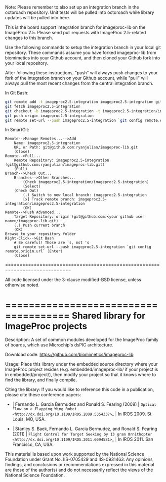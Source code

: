 Note: Please remember to also set up an integration branch in the octoroach
repository. Unit tests will be pulled into octoroach while library updates
will be pulled into here.

This is the board support integration branch for imageproc-lib on the
ImageProc 2.5. Please send pull requests with ImageProc 2.5-related changes
to this branch.

Use the following commands to setup the integration branch in your local git 
repository. These commands assume you have forked imageproc-lib from 
biomimetics into your Github account, and then cloned your Github fork into
your local repository.

After following these instructions, "push" will always push changes to your
fork of the integration branch on your Github account, while "pull" will
always pull the most recent changes from the central integration branch.

In Git Bash:
```bash
git remote add -t imageproc2.5-integration imageproc2.5-integration git@github.com:ryanjulian/imageproc-lib.git
git fetch imageproc2.5-integration
git checkout -b imageproc2.5-integration -t imageproc2.5-integration/imageproc2.5-integration
git push origin imageproc2.5-integration
git remote set-url --push imageproc2.5-integration `git config remote.origin.url`
```

In SmartGit:
```text
Remote-->Manage Remotes...-->Add
    Name: imageproc2.5-integration
    URL or Path: git@github.com:ryanjulian/imageproc-lib.git
    (Close)
Remote-->Pull...
    Remote Repository: imageproc2.5-integration (git@github.com:ryanjulian/imageproc-lib.git)
    (Pull)
Branch-->Check Out...
    Branches-->Other Branches...
        (Check imageproc2.5-integration/imageproc2.5-integration)
        (Select)
    (Check Out)
        (.) Switch to new local branch: imageproc2.5-integration
        [x] Track remote branch: imageproc2.5-integration/imageproc2.5-integration
        (OK)
Remote-->Push Advanced...
    Target Repository: origin (git@github.com:<your github user name>/imageproc-lib.git)
    (.) Push current branch
    (OK)
Browse to your repository folder
Right-Click-->Git Bash
    # Be careful! Those are `s, not 's
    git remote set-url --push imageproc2.5-integration `git config remote.origin.url` (Enter)
    (Close)
```

=============================================================================

All code licensed under the 3-clause modified-BSD license, unless
otherwise noted.

=====================================
Shared library for ImageProc projects
=====================================

Description:
 A set of common modules developed for the ImageProc family of boards,
 which use Microchip's dsPIC architecture.

Download code:
 https://github.com/biomimetics/imageproc-lib

Usage:
 Place this library under the embedded source directory where your
 ImageProc project resides (e.g. embedded/imageproc-lib/ if your project
 is in embedded/project/), then modify your project so that it knows
 where to find the library, and finally compile.

Citing the library:
 If you would like to reference this code in a publication, please cite
 these conference papers:

 - | Fernando L. Garcia Bermudez and Ronald S. Fearing (2009)
   | `Optical Flow on a Flapping Wing Robot
     <http://dx.doi.org/10.1109/IROS.2009.5354337>`_
   | In IROS 2009. St. Louis, MO, USA.

 - | Stanley S. Baek, Fernando L. Garcia Bermudez, and Ronald S. Fearing (2011)
   | `Flight Control for Target Seeking by 13 gram Ornithopter
     <http://dx.doi.org/10.1109/IROS.2011.6094581>`_
   | In IROS 2011. San Francisco, CA, USA.

 This material is based upon work supported by the National Science
 Foundation under Grant No. IIS-0705429 and IIS-0931463. Any opinions,
 findings, and conclusions or recommendations expressed in this material
 are those of the author(s) and do not necessarily reflect the views of
 the National Science Foundation.
